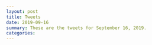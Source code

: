```yaml
---
layout: post
title: Tweets
date: 2019-09-16
summary: These are the tweets for September 16, 2019.
categories:
---
```


